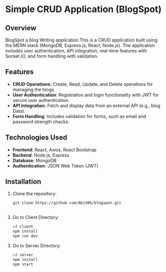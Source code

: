 # Simple CRUD Application (BlogSpot)

## Overview
BlogSpot a blog Writing application.This is a CRUD application built using the MERN stack (MongoDB, Express.js, React, Node.js). The application includes user authentication, API integration, real-time features with Socket.IO, and form handling with validation.

## Features
- **CRUD Operations**: Create, Read, Update, and Delete operations for managing the blogs.
- **User Authentication**: Registration and login functionality with JWT for secure user authentication.
- **API Integration**: Fetch and display data from an external API (e.g., blog Data).
- **Form Handling**: Includes validation for forms, such as email and password strength checks.

## Technologies Used
- **Frontend**: React, Axios, React Bootstrap
- **Backend**: Node.js, Express
- **Database**: MongoDB
- **Authentication**: JSON Web Token (JWT)

## Installation
1. Clone the repository:
   ```bash
   git clone https://github.com/Abi506/blogspot.git
  
2. Go to Client Directory:
   ```bash
   cd client
   npm install
   npm run dev
3. Go to Server Directory:
   ```bash
   cd server
   npm install
   npm start

